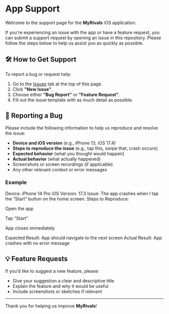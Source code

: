 # App Support

Welcome to the support page for the **MyRivals** iOS application.

If you're experiencing an issue with the app or have a feature request, you can submit a support request by opening an issue in this repository. Please follow the steps below to help us assist you as quickly as possible.

## 🛠 How to Get Support

To report a bug or request help:

1. Go to the [Issues](https://github.com/migsmush/MyRivalsSupport/issues) tab at the top of this page.
2. Click **"New Issue"**.
3. Choose either **"Bug Report"** or **"Feature Request"**.
4. Fill out the issue template with as much detail as possible.

## 🐞 Reporting a Bug

Please include the following information to help us reproduce and resolve the issue:

- **Device and iOS version** (e.g., iPhone 13, iOS 17.4)
- **Steps to reproduce the issue** (e.g., tap this, swipe that, crash occurs)
- **Expected behavior** (what you thought would happen)
- **Actual behavior** (what actually happened)
- Screenshots or screen recordings (if applicable)
- Any other relevant context or error messages

### Example

Device: iPhone 14 Pro
iOS Version: 17.3
Issue: The app crashes when I tap the “Start” button on the home screen.
Steps to Reproduce:

Open the app

Tap “Start”

App closes immediately

Expected Result: App should navigate to the next screen
Actual Result: App crashes with no error message

## 💡 Feature Requests

If you’d like to suggest a new feature, please:

- Give your suggestion a clear and descriptive title
- Explain the feature and why it would be useful
- Include screenshots or sketches if relevant

---

Thank you for helping us improve **MyRivals**!

